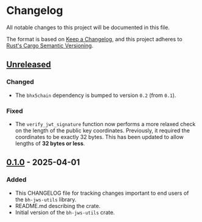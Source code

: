 # Changelog

All notable changes to this project will be documented in this file.

The format is based on [Keep a Changelog](https://keepachangelog.com/en/1.1.0/),
and this project adheres to [Rust's Cargo Semantic
Versioning](https://doc.rust-lang.org/cargo/reference/semver.html).

## [Unreleased]

### Changed

- The `bhx5chain` dependency is bumped to version `0.2` (from `0.1`).

### Fixed

- The `verify_jwt_signature` function now performs a more relaxed check on the
  length of the public key coordinates. Previously, it required the coordinates
  to be exactly 32 bytes. This has been updated to allow lengths of **32 bytes
  or less**.


## [0.1.0] - 2025-04-01

### Added

- This CHANGELOG file for tracking changes important to end users of the
  `bh-jws-utils` library.
- README.md describing the crate.
- Initial version of the `bh-jws-utils` crate.


[Unreleased]: <https://github.com/blockhousetech/eudi-rust-core/compare/bh-jws-utils/v0.1.0...HEAD>
[0.1.0]: <https://github.com/blockhousetech/eudi-rust-core/releases/tag/bh-jws-utils/v0.1.0>
